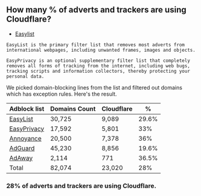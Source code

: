## How many % of adverts and trackers are using Cloudflare?


- [Easylist](https://web.archive.org/web/20210516110248/https://easylist.to/)
```
EasyList is the primary filter list that removes most adverts from international webpages, including unwanted frames, images and objects.

EasyPrivacy is an optional supplementary filter list that completely removes all forms of tracking from the internet, including web bugs, tracking scripts and information collectors, thereby protecting your personal data.
```


We picked domain-blocking lines from the list and filtered out domains which has exception rules.
Here's the result.


| Adblock list | Domains Count | Cloudflare | % |
| --- | --- | --- | --- |
| [EasyList](https://easylist.to/easylist/easylist.txt) | 30,725 | 9,089 | 29.6% |
| [EasyPrivacy](https://easylist.to/easylist/easyprivacy.txt) | 17,592 | 5,801 | 33% |
| [Annoyance](https://secure.fanboy.co.nz/fanboy-annoyance.txt) | 20,500 | 7,378 | 36% |
| [AdGuard](https://adguardteam.github.io/AdGuardSDNSFilter/Filters/filter.txt) | 45,230 | 8,856 | 19.6% |
| [AdAway](https://raw.githubusercontent.com/AdAway/adaway.github.io/master/hosts.txt) | 2,114 | 771 | 36.5% |
| Total | 82,074 | 23,020 | 28% |


### 28% of adverts and trackers are using Cloudflare.